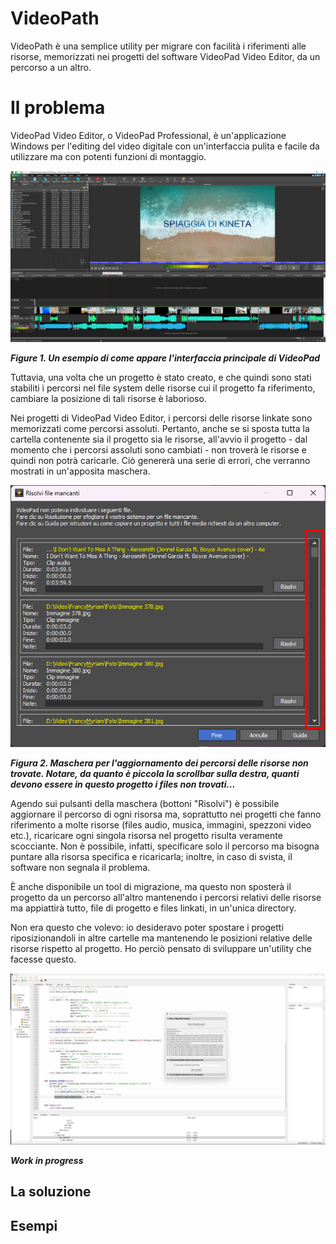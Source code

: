 # VideoPath

VideoPath è una semplice utility per migrare con facilità i riferimenti alle risorse, memorizzati nei progetti del software VideoPad Video Editor, da un percorso a un altro.

# Il problema

VideoPad Video Editor, o VideoPad Professional, &egrave; un'applicazione Windows per l'editing del video digitale con un'interfaccia pulita e facile da utilizzare ma con potenti funzioni di montaggio.

![Esempio di come appare VideoPad](docs/videopad-interface.png)

***Figure 1. Un esempio di come appare l'interfaccia principale di VideoPad***

Tuttavia, una volta che un progetto &egrave; stato creato, e che quindi sono stati stabiliti i percorsi nel file system delle risorse cui il progetto fa riferimento, cambiare la posizione di tali risorse &egrave; laborioso.

Nei progetti di VideoPad Video Editor, i percorsi delle risorse linkate sono memorizzati come percorsi assoluti. 
Pertanto, anche se si sposta tutta la cartella contenente sia il progetto sia le risorse, all'avvio il progetto - dal momento che i percorsi assoluti sono cambiati - non trover&agrave; le risorse e quindi non potr&agrave; caricarle.
Ci&ograve; generer&agrave; una serie di errori, che verranno mostrati in un'apposita maschera.

![Maschera per risolvere i percorsi delle risorse non trovate](docs/missing-items.png)

***Figura 2. Maschera per l'aggiornamento dei percorsi delle risorse non trovate. Notare, da quanto &egrave; piccola la scrollbar sulla destra, quanti devono essere in questo progetto i files non trovati...***

Agendo sui pulsanti della maschera (bottoni "Risolvi") &egrave; possibile aggiornare il percorso di ogni risorsa ma, soprattutto nei progetti che fanno riferimento a molte risorse (files audio, musica, immagini, spezzoni video etc.), ricaricare ogni singola risorsa nel progetto risulta veramente scocciante.
Non &egrave; possibile, infatti, specificare solo il percorso ma bisogna puntare alla risorsa specifica e ricaricarla; inoltre, in caso di svista, il software non segnala il problema.

&Egrave; anche disponibile un tool di migrazione, ma questo non sposterà il progetto da un percorso all'altro mantenendo i percorsi relativi delle risorse ma appiattirà tutto, file di progetto e files linkati, in un'unica directory.

Non era questo che volevo: io desideravo poter spostare i progetti riposizionandoli in altre cartelle ma mantenendo le posizioni relative delle risorse rispetto al progetto. Ho perciò pensato di sviluppare un'utility che facesse questo.

![Work in progress](docs/work-in-progress.png)

***Work in progress***

## La soluzione

## Esempi